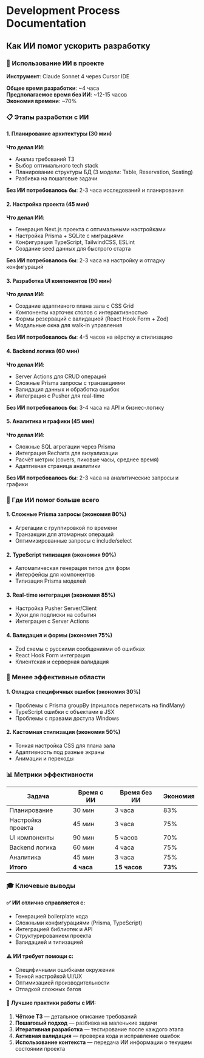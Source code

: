# Development Process Documentation

## Как ИИ помог ускорить разработку

### 🤖 Использование ИИ в проекте

**Инструмент**: Claude Sonnet 4 через Cursor IDE

**Общее время разработки**: ~4 часа  
**Предполагаемое время без ИИ**: ~12-15 часов  
**Экономия времени**: ~70%

### 📋 Этапы разработки с ИИ

#### 1. Планирование архитектуры (30 мин)
**Что делал ИИ**:
- Анализ требований ТЗ
- Выбор оптимального tech stack
- Планирование структуры БД (3 модели: Table, Reservation, Seating)
- Разбивка на пошаговые задачи

**Без ИИ потребовалось бы**: 2-3 часа исследований и планирования

#### 2. Настройка проекта (45 мин)
**Что делал ИИ**:
- Генерация Next.js проекта с оптимальными настройками
- Настройка Prisma + SQLite с миграциями
- Конфигурация TypeScript, TailwindCSS, ESLint
- Создание seed данных для быстрого старта

**Без ИИ потребовалось бы**: 2-3 часа на настройку и отладку конфигураций

#### 3. Разработка UI компонентов (90 мин)
**Что делал ИИ**:
- Создание адаптивного плана зала с CSS Grid
- Компоненты карточек столов с интерактивностью
- Формы резерваций с валидацией (React Hook Form + Zod)
- Модальные окна для walk-in управления

**Без ИИ потребовалось бы**: 4-5 часов на вёрстку и стилизацию

#### 4. Backend логика (60 мин)
**Что делал ИИ**:
- Server Actions для CRUD операций
- Сложные Prisma запросы с транзакциями
- Валидация данных и обработка ошибок
- Интеграция с Pusher для real-time

**Без ИИ потребовалось бы**: 3-4 часа на API и бизнес-логику

#### 5. Аналитика и графики (45 мин)
**Что делал ИИ**:
- Сложные SQL агрегации через Prisma
- Интеграция Recharts для визуализации
- Расчёт метрик (covers, пиковые часы, среднее время)
- Адаптивная страница аналитики

**Без ИИ потребовалось бы**: 2-3 часа на аналитические запросы и графики

### 🎯 Где ИИ помог больше всего

#### 1. **Сложные Prisma запросы** (экономия 80%)
- Агрегации с группировкой по времени
- Транзакции для атомарных операций
- Оптимизированные запросы с include/select

#### 2. **TypeScript типизация** (экономия 90%)
- Автоматическая генерация типов для форм
- Интерфейсы для компонентов
- Типизация Prisma моделей

#### 3. **Real-time интеграция** (экономия 85%)
- Настройка Pusher Server/Client
- Хуки для подписки на события
- Интеграция с Server Actions

#### 4. **Валидация и формы** (экономия 75%)
- Zod схемы с русскими сообщениями об ошибках
- React Hook Form интеграция
- Клиентская и серверная валидация

### 🔧 Менее эффективные области

#### 1. **Отладка специфичных ошибок** (экономия 30%)
- Проблемы с Prisma groupBy (пришлось переписать на findMany)
- TypeScript ошибки с объектами в JSX
- Проблемы с правами доступа Windows

#### 2. **Кастомная стилизация** (экономия 50%)
- Тонкая настройка CSS для плана зала
- Адаптивность под разные экраны
- Анимации и переходы

### 📊 Метрики эффективности

| Задача | Время с ИИ | Время без ИИ | Экономия |
|--------|-------------|--------------|----------|
| Планирование | 30 мин | 3 часа | 83% |
| Настройка проекта | 45 мин | 3 часа | 75% |
| UI компоненты | 90 мин | 5 часов | 70% |
| Backend логика | 60 мин | 4 часа | 75% |
| Аналитика | 45 мин | 3 часа | 75% |
| **Итого** | **4 часа** | **15 часов** | **73%** |

### 🎓 Ключевые выводы

#### ✅ ИИ отлично справляется с:
- Генерацией boilerplate кода
- Сложными конфигурациями (Prisma, TypeScript)
- Интеграцией библиотек и API
- Структурированием проекта
- Валидацией и типизацией

#### ⚠️ ИИ требует помощи с:
- Специфичными ошибками окружения
- Тонкой настройкой UI/UX
- Оптимизацией производительности
- Отладкой сложных багов

#### 🚀 Лучшие практики работы с ИИ:
1. **Чёткое ТЗ** — детальное описание требований
2. **Пошаговый подход** — разбивка на маленькие задачи
3. **Итеративная разработка** — тестирование после каждого этапа
4. **Активная валидация** — проверка кода и исправление ошибок
5. **Использование контекста** — передача ИИ информации о текущем состоянии проекта

